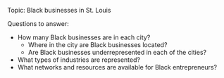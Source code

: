 Topic: Black businesses in St. Louis

Questions to answer:
- How many Black businesses are in each city? 
  - Where in the city are Black businesses located? 
  - Are Black businesses underrepresented in each of the cities?
- What types of industries are represented? 
- What networks and resources are available for Black entrepreneurs?
